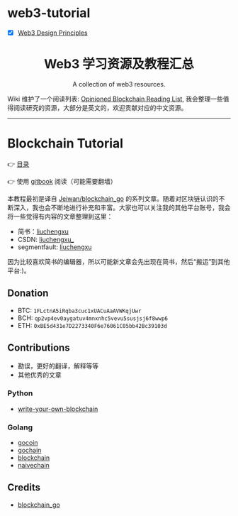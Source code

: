 # web3-tutorial

* [x] [Web3 Design Principles](https://medium.com/@lyricalpolymath/web3-design-principles-f21db2f240c1)


<h1 align="center">Web3 学习资源及教程汇总</h1>
<p align="center">A collection of web3 resources.</p>

Wiki 维护了一个阅读列表: [Opinioned Blockchain Reading List](https://github.com/liuchengxu/blockchain-tutorial/wiki), 我会整理一些值得阅读研究的资源，大部分是英文的，欢迎贡献对应的中文资源。

----

Blockchain Tutorial
===================

:point_right: [目录](content/SUMMARY.md)

:point_right: 使用 [gitbook](https://liuchengxu.gitbooks.io/blockchain-tutorial/content/) 阅读（可能需要翻墙）

本教程最初是译自 [Jeiwan/blockchain_go](https://github.com/Jeiwan/blockchain_go) 的系列文章。随着对区块链认识的不断深入，我也会不断地进行补充和丰富。大家也可以关注我的其他平台账号，我会将一些觉得有内容的文章整理到这里：

- 简书：[liuchengxu](https://www.jianshu.com/u/daf68451f175)
- CSDN: [liuchengxu_](http://blog.csdn.net/simple_the_best)
- segmentfault: [liuchengxu](https://segmentfault.com/u/liuchengxu)

因为比较喜欢简书的编辑器，所以可能新文章会先出现在简书，然后“搬运”到其他平台:)。

## Donation

- BTC: `1FLctnA5iRqba3cuc1xUACuAaAVWKqjUwr`
- BCH: `qp2vp4ev0aygatuv4mnxnhc5vevu5susjsj6f8wwp6`
- ETH: `0xBE5d431e7D2273340F6e76061C05bb42Bc39103d`

## Contributions

- 勘误，更好的翻译，解释等等
- 其他优秀的文章


### Python

- [write-your-own-blockchain](https://bigishdata.com/2017/10/17/write-your-own-blockchain-part-1-creating-storing-syncing-displaying-mining-and-proving-work/)

### Golang

- [gocoin](https://github.com/piotrnar/gocoin)
- [gochain](https://github.com/crisadamo/gochain)
- [blockchain](https://github.com/izqui/blockchain)
- [naivechain](https://github.com/kofj/naivechain)

## Credits

- [blockchain_go](https://github.com/Jeiwan/blockchain_go)

